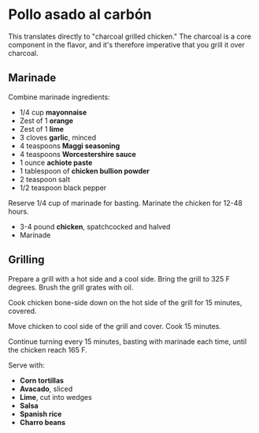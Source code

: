 # Pollo asado al carbón

This translates directly to "charcoal grilled chicken." The charcoal is a core component in the flavor, and it's therefore imperative that you grill it over charcoal.

## Marinade

Combine marinade ingredients:

- 1/4 cup **mayonnaise**
- Zest of 1 **orange**
- Zest of 1 **lime**
- 3 cloves **garlic**, minced
- 4 teaspoons **Maggi seasoning**
- 4 teaspoons **Worcestershire sauce**
- 1 ounce **achiote paste**
- 1 tablespoon of **chicken bullion powder**
- 2 teaspoon salt
- 1/2 teaspoon black pepper

Reserve 1/4 cup of marinade for basting. Marinate the chicken for 12-48 hours.

- 3-4 pound **chicken**, spatchcocked and halved
- Marinade

## Grilling

Prepare a grill with a hot side and a cool side. Bring the grill to 325 F degrees. Brush the grill grates with oil.

Cook chicken bone-side down on the hot side of the grill for 15 minutes, covered.

Move chicken to cool side of the grill and cover. Cook 15 minutes.

Continue turning every 15 minutes, basting with marinade each time, until the chicken reach 165 F.

Serve with:

- **Corn tortillas**
- **Avacado**, sliced
- **Lime**, cut into wedges
- **Salsa**
- **Spanish rice**
- **Charro beans**
